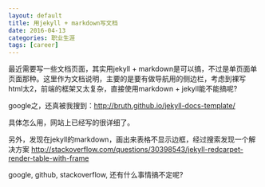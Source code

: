 ```yaml
---
layout: default
title: 用jekyll + markdown写文档 
date: 2016-04-13
categories: 职业生涯
tags: [career]
---
```


最近需要写一些文档页面，其实用jekyll + markdown是可以搞，不过是单页面单页面那种。这里作为文档说明，主要的是要有做导航用的侧边栏，考虑到裸写html太2，前端的框架又太复杂，直接使用markdown + jekyll能不能搞呢?

google之，还真被我搜到：http://bruth.github.io/jekyll-docs-template/ 

具体怎么用，网站上已经写的很详细了。

另外，发现在jekyll的markdown，画出来表格不显示边框，经过搜索发现一个解决方案 http://stackoverflow.com/questions/30398543/jekyll-redcarpet-render-table-with-frame

google, github, stackoverflow, 还有什么事情搞不定呢?
